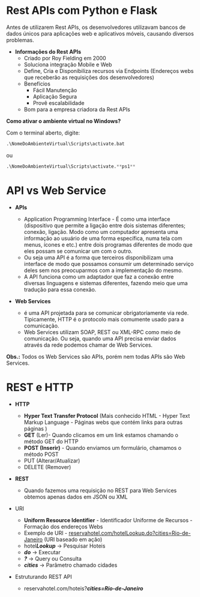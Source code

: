 # Rest APIs com Python e Flask

Antes de utilizarem Rest APIs, os desenvolvedores utilizavam bancos de dados únicos para aplicações web e aplicativos móveis, causando diversos problemas.

- **Informações do Rest APIs**
    - Criado por Roy Fielding em 2000
    - Soluciona integração Mobile e Web
    - Define, Cria e Disponibiliza recursos via Endpoints (Endereços webs que receberão as requisições dos desenvolvedores)
    - Benefícios
        - Fácil Manutenção
        - Aplicação Segura
        - Provê escalabilidade
    - Bom para a empresa criadora da Rest APIs
    

**Como ativar o ambiente virtual no Windows?**

Com o terminal aberto, digite: 

```sql
.\NomeDoAmbienteVirtual\Scripts\activate.bat
```

ou 

```sql
.\NomeDoAmbienteVirtual\Scripts\activate.**ps1**
```

# **API vs Web Service**

- **APIs**
    - Application Programming Interface - É como uma interface (dispositivo que permite a ligação entre dois sistemas diferentes; conexão, ligação. Modo como um computador apresenta uma informação ao usuário de uma forma específica, numa tela com menus, ícones e etc.) entre dois programas diferentes de modo que eles possam se comunicar um com o outro.
    - Ou seja uma API é a forma que terceiros disponibilizam uma interface de modo que possamos consumir um determinado serviço deles sem nos preocuparmos com a implementação do mesmo.
    - A API funciona como um adaptador que faz a conexão entre diversas linguagens e sistemas diferentes, fazendo meio que uma tradução para essa conexão.

- **Web Services**
    - é uma API projetada para se comunicar obrigatoriamente via rede. Tipicamente, HTTP é o protocolo mais comumente usado para a comunicação.
    - Web Services utilizam SOAP, REST ou XML-RPC como meio de comunicação. Ou seja, quando uma API precisa enviar dados através da rede podemos chamar de Web Services.
    

**Obs.:** Todos os Web Services são APIs, porém nem todas APIs são Web Services.

# REST e HTTP

- **HTTP**
    - **Hyper Text Transfer Protocol** (Mais conhecido HTML - Hyper Text Markup Language - Páginas webs que contém links para outras páginas )
    - **GET** (Ler)- Quando clicamos em um link estamos chamando o método GET do HTTP
    - **POST (Inserir)** - Quando enviamos um formulário, chamamos o método POST
    - PUT (Alterar/Atualizar)
    - DELETE (Remover)

- **REST**
    - Quando fazemos uma requisição no REST para Web Services obtemos apenas dados em JSON ou XML

- URI
    - **Uniform Resource Identifier** - Identificador Uniforme de Recursos - Formação dos endereços Webs
    - Exemplo de URI - [reservahotel.com/hotelLookup.do?cities=Rio-de-Janeiro](http://reservahotel.com/hotelLookup.do?cities=Rio-de-Janeiro) (URI baseado em ação)
    - hotel***Lookup*** → Pesquisar Hoteis
    - ***do*** → Executar
    - ***?*** → Query ou Consulta
    - ***cities*** → Parâmetro chamado cidades
- Estruturando REST API
    - reservahotel.com/hoteis?***cities=Rio-de-Janeiro***